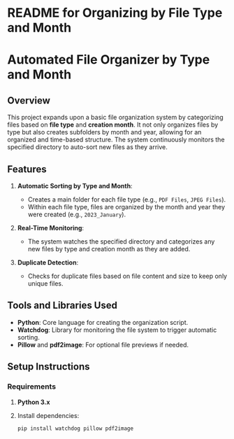 
# README for Organizing by File Type and Month

# Automated File Organizer by Type and Month

## Overview

This project expands upon a basic file organization system by categorizing files based on **file type** and **creation month**. It not only organizes files by type but also creates subfolders by month and year, allowing for an organized and time-based structure. The system continuously monitors the specified directory to auto-sort new files as they arrive.

## Features

1. **Automatic Sorting by Type and Month**:
   - Creates a main folder for each file type (e.g., `PDF Files`, `JPEG Files`).
   - Within each file type, files are organized by the month and year they were created (e.g., `2023_January`).

2. **Real-Time Monitoring**:
   - The system watches the specified directory and categorizes any new files by type and creation month as they are added.

3. **Duplicate Detection**:
   - Checks for duplicate files based on file content and size to keep only unique files.

## Tools and Libraries Used

- **Python**: Core language for creating the organization script.
- **Watchdog**: Library for monitoring the file system to trigger automatic sorting.
- **Pillow** and **pdf2image**: For optional file previews if needed.

## Setup Instructions

### Requirements

1. **Python 3.x**
2. Install dependencies:

   ```bash
   pip install watchdog pillow pdf2image